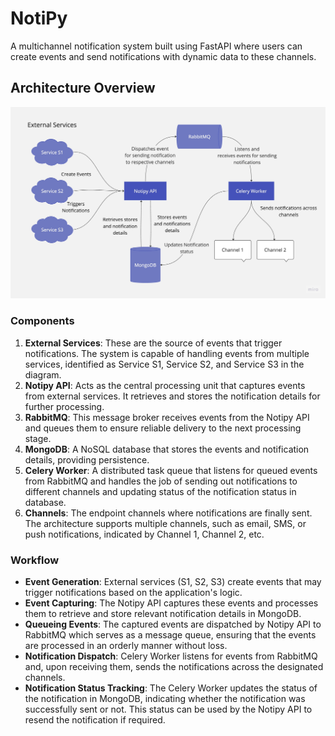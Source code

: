 # NotiPy

A multichannel notification system built using FastAPI where users can create events and send notifications with dynamic data to these channels.

## Architecture Overview

<!-- add an image -->

![Architecture Overview](./images/notification-channels.jpeg)

### Components

1. **External Services**: These are the source of events that trigger notifications. The system is capable of handling events from multiple services, identified as Service S1, Service S2, and Service S3 in the diagram.
2. **Notipy API**: Acts as the central processing unit that captures events from external services. It retrieves and stores the notification details for further processing.
3. **RabbitMQ**: This message broker receives events from the Notipy API and queues them to ensure reliable delivery to the next processing stage.
4. **MongoDB**: A NoSQL database that stores the events and notification details, providing persistence.
5. **Celery Worker**: A distributed task queue that listens for queued events from RabbitMQ and handles the job of sending out notifications to different channels and updating status of the notification status in database.
6. **Channels**: The endpoint channels where notifications are finally sent. The architecture supports multiple channels, such as email, SMS, or push notifications, indicated by Channel 1, Channel 2, etc.

### Workflow

- **Event Generation**: External services (S1, S2, S3) create events that may trigger notifications based on the application's logic.
- **Event Capturing**: The Notipy API captures these events and processes them to retrieve and store relevant notification details in MongoDB.
- **Queueing Events**: The captured events are dispatched by Notipy API to RabbitMQ which serves as a message queue, ensuring that the events are processed in an orderly manner without loss.
- **Notification Dispatch**: Celery Worker listens for events from RabbitMQ and, upon receiving them, sends the notifications across the designated channels.
- **Notification Status Tracking**: The Celery Worker updates the status of the notification in MongoDB, indicating whether the notification was successfully sent or not. This status can be used by the Notipy API to resend the notification if required.



